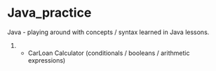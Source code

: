 # Java_practice
Java - playing around with concepts / syntax learned in Java lessons.

1. - CarLoan Calculator (conditionals / booleans / arithmetic expressions) 
